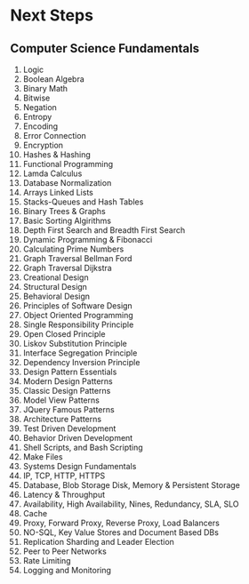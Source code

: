 # Next Steps

## Computer Science Fundamentals

1. Logic
1. Boolean Algebra
1. Binary Math
1. Bitwise
1. Negation
1. Entropy
1. Encoding
1. Error Connection
1. Encryption
1. Hashes & Hashing
1. Functional Programming
1. Lamda Calculus
1. Database Normalization
1. Arrays Linked Lists
1. Stacks-Queues and Hash Tables
1. Binary Trees & Graphs
1. Basic Sorting Algirithms
1. Depth First Search and Breadth First Search
1. Dynamic Programming & Fibonacci
1. Calculating Prime Numbers
1. Graph Traversal Bellman Ford
1. Graph Traversal Dijkstra
1. Creational Design
1. Structural Design
1. Behavioral Design
1. Principles of Software Design
1. Object Oriented Programming
1. Single Responsibility Principle
1. Open Closed Principle
1. Liskov Substitution Principle
1. Interface Segregation Principle
1. Dependency Inversion Principle
1. Design Pattern Essentials
1. Modern Design Patterns
1. Classic Design Patterns
1. Model View Patterns
1. JQuery Famous Patterns
1. Architecture Patterns
1. Test Driven Development
1. Behavior Driven Development
1. Shell Scripts, and Bash Scripting
1. Make Files
1. Systems Design Fundamentals
1. IP, TCP, HTTP, HTTPS
1. Database, Blob Storage Disk, Memory & Persistent Storage
1. Latency & Throughput
1. Availability, High Availability, Nines, Redundancy, SLA, SLO
1. Cache
1. Proxy, Forward Proxy, Reverse Proxy, Load Balancers
1. NO-SQL, Key Value Stores and Document Based DBs
1. Replication Sharding and Leader Election
1. Peer to Peer Networks
1. Rate Limiting
1. Logging and Monitoring

